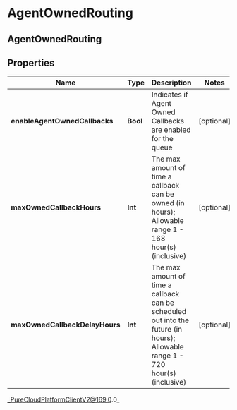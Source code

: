 # AgentOwnedRouting

## AgentOwnedRouting

## Properties

|Name | Type | Description | Notes|
|------------ | ------------- | ------------- | -------------|
| **enableAgentOwnedCallbacks** | **Bool** | Indicates if Agent Owned Callbacks are enabled for the queue | [optional] |
| **maxOwnedCallbackHours** | **Int** | The max amount of time a callback can be owned (in hours); Allowable range 1 - 168 hour(s) (inclusive) | [optional] |
| **maxOwnedCallbackDelayHours** | **Int** | The max amount of time a callback can be scheduled out into the future (in hours); Allowable range 1 - 720 hour(s) (inclusive) | [optional] |



_PureCloudPlatformClientV2@169.0.0_
